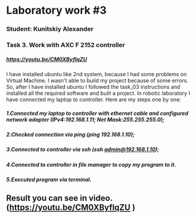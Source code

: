 # Laboratory work #3

### Student: Kunitskiy Alexander

### Task 3. Work with AXC F 2152 controller

##### https://youtu.be/CM0XByflqZU

I have installed ubuntu like 2nd system, because I had some problems on Virtual Machine. I wasn't able to build my project because of some errors.
So, after I have installed ubuntu I followed the task_03 instructions and installed all the required software and built a project.
In robotic laboratory I have connected my laptop to controller. Here are my steps one by one:
##### 1.Connected my laptop to controller with ethernet cable and configured network adapter (IPv4:192.168.1.11; Net Mask:255.255.255.0);
##### 2.Checked connection via ping (ping 192.168.1.10);
##### 3.Connected to controller via ssh (ssh admin@192.168.1.10);
##### 4.Connected to controller in file manager to copy my program to it.
##### 5.Executed program via terminal.
## Result you can see in video. (https://youtu.be/CM0XByflqZU )